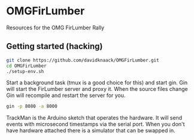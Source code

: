 OMGFirLumber
============

Resources for the OMG FirLumber Rally

Getting started (hacking)
-------------------------

```bash
git clone https://github.com/davidknaack/OMGFirLumber.git
cd OMGFirLumber
./setup-env.sh
```
Start a background task (tmux is a good choice for this) and
start gin. Gin will start the FirLumber server and proxy it.
When the source files change Gin will recompile and restart
the server for you.

```bash
gin -p 8080 -a 8000
```

TrackMan is the Arduino sketch that operates the hardware.
It will send events with microsecond timestamps via the serial
port. When you don't have hardware attached there is a simulator
that can be swapped in.
